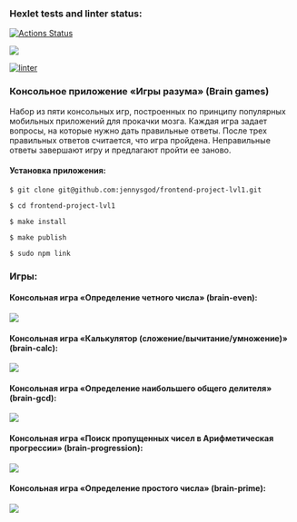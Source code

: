 ### Hexlet tests and linter status:
[![Actions Status](https://github.com/jennysgod/frontend-project-lvl1/workflows/hexlet-check/badge.svg)](https://github.com/jennysgod/frontend-project-lvl1/actions)

<a href="https://codeclimate.com/github/jennysgod/frontend-project-lvl1/maintainability"><img src="https://api.codeclimate.com/v1/badges/fa93e729ffeb2eb79260/maintainability" /></a>

[![linter](https://github.com/jennysgod/frontend-project-lvl1/actions/workflows/linter.yml/badge.svg)](https://github.com/jennysgod/frontend-project-lvl1/actions/workflows/linter.yml)

### Консольное приложение «Игры разума» (Brain games)
Набор из пяти консольных игр, построенных по принципу популярных мобильных приложений для прокачки мозга. Каждая игра задает вопросы, на которые нужно дать правильные ответы. После трех правильных ответов считается, что игра пройдена. Неправильные ответы завершают игру и предлагают пройти ее заново.


#### Установка приложения:
`$ git clone git@github.com:jennysgod/frontend-project-lvl1.git`

`$ cd frontend-project-lvl1`

`$ make install`

`$ make publish`

`$ sudo npm link`


### Игры:

#### Консольная игра «Определение четного числа» (brain-even):
<a href="https://asciinema.org/a/468014" target="_blank"><img src="https://asciinema.org/a/468014.svg" /></a>

#### Консольная игра «Калькулятор (сложение/вычитание/умножение)» (brain-calc):
<a href="https://asciinema.org/a/468016" target="_blank"><img src="https://asciinema.org/a/468016.svg" /></a>

#### Консольная игра «Определение наибольшего общего делителя» (brain-gcd):
<a href="https://asciinema.org/a/468018" target="_blank"><img src="https://asciinema.org/a/468018.svg" /></a>

#### Консольная игра «Поиск пропущенных чисел в Арифметическая прогрессии» (brain-progression):
<a href="https://asciinema.org/a/468020" target="_blank"><img src="https://asciinema.org/a/468020.svg" /></a>

#### Консольная игра «Определение простого числа» (brain-prime):
<a href="https://asciinema.org/a/468021" target="_blank"><img src="https://asciinema.org/a/468021.svg" /></a>
